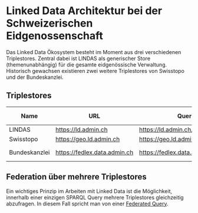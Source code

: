 # Linked Data Architektur bei der Schweizerischen Eidgenossenschaft
Das Linked Data Ökosystem besteht im Moment aus drei verschiedenen Triplestores. Zentral dabei ist LINDAS als generischer Store (themenunabhängig) für die gesamte eidgenössische Verwaltung. Historisch gewachsen existieren zwei weitere Triplestores von Swisstopo und der Bundeskanzlei.

## Triplestores
|Name|URL|Query Endpoint|SPARQL Endpoint|Technisches Produkt|Weitere Infos|
|----|---|--------------|---------------|-------------------|-------------|
|LINDAS|https://ld.admin.ch|https://ld.admin.ch/query|https://ld.admin.ch/sparql|[Stardog](https://www.stardog.com/platform/)||
|Swisstopo|https://geo.ld.admin.ch|https://geo.ld.admin.ch/query|https://geo.ld.admin.ch/sparql|||
|Bundeskanzlei|https://fedlex.data.admin.ch|https://fedlex.data.admin.ch/sparqlendpoint|https://fedlex.data.admin.ch/de-CH/sparql|||

## Federation über mehrere Triplestores
Ein wichtiges Prinzip im Arbeiten mit Linked Data ist die Möglichkeit, innerhalb einer einzigen SPARQL Query mehrere Triplestores gleichzeitig abzufragen. In diesem Fall spricht man von einer [Federated Query](https://www.w3.org/TR/sparql11-federated-query/).





